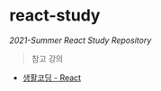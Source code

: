 # react-study

*2021-Summer React Study Repository*

> 참고 강의  
- [생활코딩 - React](https://www.inflearn.com/course/react-%EC%83%9D%ED%99%9C%EC%BD%94%EB%94%A9/dashboard)
